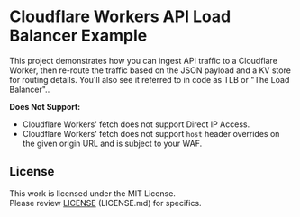 # Cloudflare Workers API Load Balancer Example
This project demonstrates how you can ingest API traffic to a Cloudflare Worker, then re-route the traffic based on the JSON payload and a KV store for routing details. You'll also see it referred to in code as TLB or "The Load Balancer"..

**Does Not Support:**
- Cloudflare Workers' fetch does not support Direct IP Access.
- Cloudflare Workers' fetch does not support `host` header overrides on the given origin URL and is subject to your WAF.

## License
This work is licensed under the MIT License.  
Please review [LICENSE](LICENSE.md) (LICENSE.md) for specifics.
